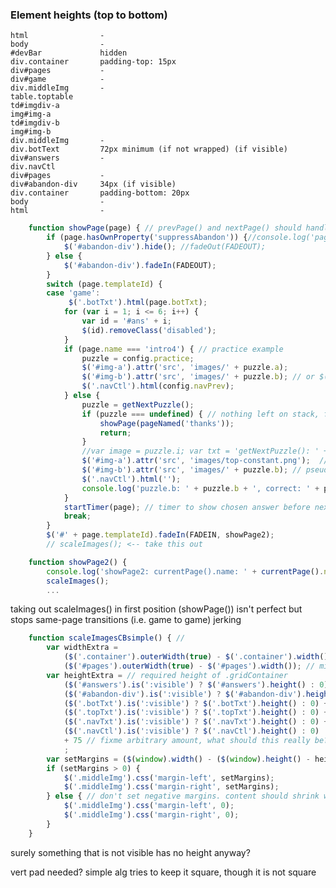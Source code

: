 ### Element heights (top to bottom)

    html                -
    body                -
    #devBar             hidden
    div.container       padding-top: 15px
    div#pages           -
    div#game            -
    div.middleImg       -
    table.toptable      
    td#imgdiv-a         
    img#img-a           
    td#imgdiv-b         
    img#img-b           
    div.middleImg       -
    div.botText         72px minimum (if not wrapped) (if visible)
    div#answers         -
    div.navCtl          
    div#pages           -
    div#abandon-div     34px (if visible)
    div.container       padding-bottom: 20px
    body                -
    html                -

```js
    function showPage(page) { // prevPage() and nextPage() should handle hiding current
        if (page.hasOwnProperty('suppressAbandon')) {//console.log('page.hasOwnProperty(\'suppressAbandon\')');
            $('#abandon-div').hide(); //fadeOut(FADEOUT);
        } else {
            $('#abandon-div').fadeIn(FADEOUT);
        }
        switch (page.templateId) {
        case 'game':
             $('.botTxt').html(page.botTxt);
            for (var i = 1; i <= 6; i++) {
                var id = '#ans' + i;
                $(id).removeClass('disabled');
            }
            if (page.name === 'intro4') { // practice example
                puzzle = config.practice;
                $('#img-a').attr('src', 'images/' + puzzle.a);
                $('#img-b').attr('src', 'images/' + puzzle.b); // or $('#imgdiv-b img')
                $('.navCtl').html(config.navPrev);
            } else {
                puzzle = getNextPuzzle();
                if (puzzle === undefined) { // nothing left on stack, finished all puzzles
                    showPage(pageNamed('thanks'));
                    return;
                }
                //var image = puzzle.i; var txt = 'getNextPuzzle(): ' + image; showInfo(txt); console.log(txt);
                $('#img-a').attr('src', 'images/top-constant.png');  // top-constant is t3bw2y1
                $('#img-b').attr('src', 'images/' + puzzle.b); // pseudo-random
                $('.navCtl').html('');
                console.log('puzzle.b: ' + puzzle.b + ', correct: ' + puzzle.c);
            }
            startTimer(page); // timer to show chosen answer before next, and start game timer
            break;
        }
        $('#' + page.templateId).fadeIn(FADEIN, showPage2);
        // scaleImages(); <-- take this out

    function showPage2() {
        console.log('showPage2: currentPage().name: ' + currentPage().name); // (re-)scaleImages();bind clicks
        scaleImages();
        ...
```

taking out scaleImages() in first position (showPage()) isn't perfect but stops same-page transitions (i.e. game to game) jerking

```js
    function scaleImagesCBsimple() { //
        var widthExtra =
            ($('.container').outerWidth(true) - $('.container').width()) +
            ($('#pages').outerWidth(true) - $('#pages').width()); // missing some widths?
        var heightExtra = // required height of .gridContainer
            ($('#answers').is(':visible') ? $('#answers').height() : 0) +
            ($('#abandon-div').is(':visible') ? $('#abandon-div').height() : 0) +
            ($('.botTxt').is(':visible') ? $('.botTxt').height() : 0) +
            ($('.topTxt').is(':visible') ? $('.topTxt').height() : 0) +
            ($('.navTxt').is(':visible') ? $('.navTxt').height() : 0) +
            ($('.navCtl').is(':visible') ? $('.navCtl').height() : 0)
            + 75 // fixme arbitrary amount, what should this really be?
            ;
        var setMargins = ($(window).width() - ($(window).height() - heightExtra) - widthExtra) / 2;
        if (setMargins > 0) {
            $('.middleImg').css('margin-left', setMargins);
            $('.middleImg').css('margin-right', setMargins);
        } else { // don't set negative margins. content should shrink width-wise if needed
            $('.middleImg').css('margin-left', 0);
            $('.middleImg').css('margin-right', 0);
        }
    }
```

surely something that is not visible has no height anyway?

vert pad needed? simple alg tries to keep it square, though it is not square
